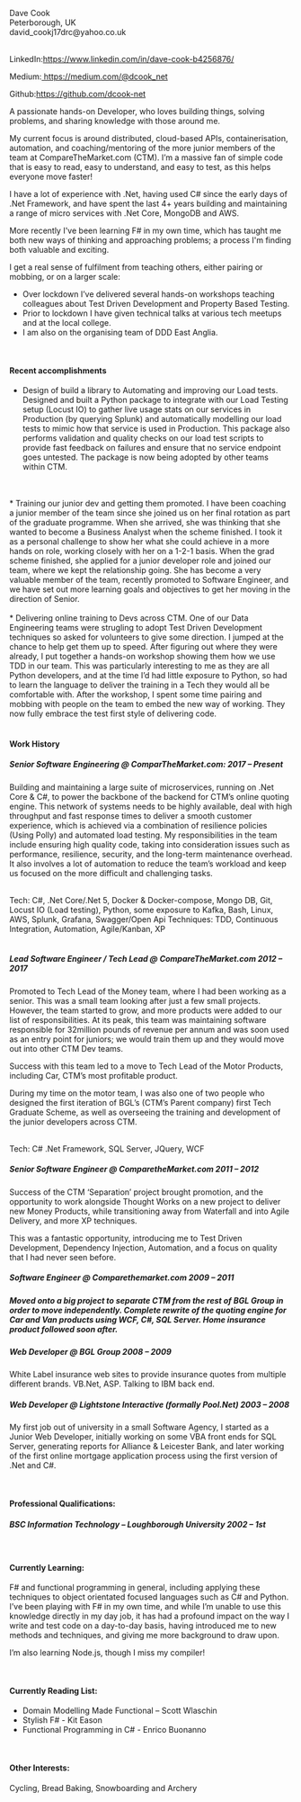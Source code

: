 <p>Dave Cook <br/>
Peterborough, UK<br/>
david_cookj17drc@yahoo.co.uk<br/><br/>
<p>LinkedIn:<a href="https://www.linkedin.com/in/dave-cook-b4256876/">https://www.linkedin.com/in/dave-cook-b4256876/</a></p>
<p>Medium:<a href="https://medium.com/@dcook_net"> https://medium.com/@dcook_net</a></p>
<p>Github:<a href="https://github.com/dcook-net">https://github.com/dcook-net</a></p>

<p>A passionate hands-on Developer, who loves building things, solving problems, and sharing knowledge with those around me. </p>
<p>My current focus is around distributed, cloud-based APIs, containerisation, automation, and coaching/mentoring of the more junior members of the team at CompareTheMarket.com (CTM). I’m a massive fan of simple code that is easy to read, easy to understand, and easy to test, as this helps everyone move faster!</p>
<p>I have a lot of experience with .Net, having used C# since the early days of .Net Framework, and have spent the last 4+ years building and maintaining a range of micro services with .Net Core, MongoDB and AWS.</p>
<p>More recently I've been learning F# in my own time, which has taught me both new ways of thinking and approaching problems; a process I'm finding both valuable and exciting.</p>
<p>I get a real sense of fulfilment from teaching others, either pairing or mobbing, or on a larger scale:</p>
<ul>
    <li>Over lockdown I’ve delivered several hands-on workshops teaching colleagues about Test Driven Development and Property Based Testing.
    <li>Prior to lockdown I have given technical talks at various tech meetups and at the local college.
    <li>I am also on the organising team of DDD East Anglia.
</ul>
<br/>

<h4>Recent accomplishments</h4>

* Design of build a library to Automating and improving our Load tests.
Designed and built a Python package to integrate with our Load Testing setup (Locust IO) to gather live usage stats on our services in Production (by querying Splunk) and automatically modelling our load tests to mimic how that service is used in Production. This package also performs validation and quality checks on our load test scripts to provide fast feedback on failures and ensure that no service endpoint goes untested. The package is now being adopted by other teams within CTM.
<br/>
<br/>
* Training our junior dev and getting them promoted.
I have been coaching a junior member of the team since she joined us on her final rotation as part of the graduate programme. When she arrived, she was thinking that she wanted to become a Business Analyst when the scheme finished. I took it as a personal challenge to show her what she could achieve in a more hands on role, working closely with her on a 1-2-1 basis. When the grad scheme finished, she applied for a junior developer role and joined our team, where we kept the relationship going. She has become a very valuable member of the team, recently promoted to Software Engineer, and we have set out more learning goals and objectives to get her moving in the direction of Senior.
<br/>
<br/>
* Delivering online training to Devs across CTM.
One of our Data Engineering teams were strugling to adopt Test Driven Development techniques so asked for volunteers to give some direction. I jumped at the chance to help get them up to speed. After figuring out where they were already, I put together a hands-on workshop showing them how we use TDD in our team.
This was particularly interesting to me as they are all Python developers, and at the time I’d had little exposure to Python, so had to learn the language to deliver the training in a Tech they would all be comfortable with.
After the workshop, I spent some time pairing and mobbing with people on the team to embed the new way of working. They now fully embrace the test first style of delivering code.
<br/>
<br/>

<h4>Work History</h4>
<h5>Senior Software Engineering @ ComparTheMarket.com: 2017 – Present</h5>
<p>Building and maintaining a large suite of microservices, running on .Net Core & C#, to power the backbone of the backend for CTM’s online quoting engine.
This network of systems needs to be highly available, deal with high throughput and fast response times to deliver a smooth customer experience, which is achieved via a combination of resilience policies (Using Polly) and automated load testing.
My responsibilities in the team include ensuring high quality code, taking into consideration issues such as performance, resilience, security, and the long-term maintenance overhead. It also involves a lot of automation to reduce the team’s workload and keep us focused on the more difficult and challenging tasks.</p>
<br/>
Tech:
C#, .Net Core/.Net 5, Docker & Docker-compose, Mongo DB, Git, Locust IO (Load testing), Python, some exposure to Kafka, Bash, Linux, AWS, Splunk, Grafana, Swagger/Open Api
Techniques:
TDD, Continuous Integration, Automation, Agile/Kanban, XP
<br/>
<br/>

<h5>Lead Software Engineer / Tech Lead @ CompareTheMarket.com 2012 – 2017</h5>
<p>Promoted to Tech Lead of the Money team, where I had been working as a senior. This was a small team looking after just a few small projects.
However, the team started to grow, and more products were added to our list of responsibilities. At its peak, this team was maintaining software responsible for 32million pounds of revenue per annum and was soon used as an entry point for juniors; we would train them up and they would move out into other CTM Dev teams.

Success with this team led to a move to Tech Lead of the Motor Products, including Car, CTM’s most profitable product.

During my time on the motor team, I was also one of two people who designed the first iteration of BGL’s (CTM’s Parent company) first Tech Graduate Scheme, as well as overseeing the training and development of the junior developers across CTM.
</p>
<br/>
Tech: C# .Net Framework, SQL Server, JQuery, WCF
<br/>


<h5>Senior Software Engineer @ ComparetheMarket.com 2011 – 2012</h5>
<p>Success of the CTM ‘Separation’ project brought promotion, and the opportunity to work alongside Thought Works on a new project to deliver new Money Products, while transitioning away from Waterfall and into Agile Delivery, and more XP techniques.

This was a fantastic opportunity, introducing me to Test Driven Development, Dependency Injection, Automation, and a focus on quality that I had never seen before.</p>


<h5>Software Engineer @ Comparethemarket.com 2009 – 2011<h5>
<p>Moved onto a big project to separate CTM from the rest of BGL Group in order to move independently. Complete rewrite of the quoting engine for Car and Van products using WCF, C#, SQL Server. Home insurance product followed soon after.</p>


<h5>Web Developer @ BGL Group 2008 – 2009</h5>
<p>White Label insurance web sites to provide insurance quotes from multiple different brands. VB.Net, ASP. Talking to IBM back end.</p>



<h5>Web Developer @ Lightstone Interactive (formally Pool.Net) 2003 – 2008</h5>
<p>My first job out of university in a small Software Agency, I started as a Junior Web Developer, initially working on some VBA front ends for SQL Server, generating reports for Alliance & Leicester Bank, and later working of the first online mortgage application process using the first version of .Net and C#.</p>

<br/>
<h4>Professional Qualifications:</h4>
<h5>BSC Information Technology – Loughborough University 2002 – 1st</h5>

<br/>
<h4>Currently Learning:</h4>
<p>F# and functional programming in general, including applying these techniques to object orientated focused languages such as C# and Python.
I’ve been playing with F# in my own time, and while I’m unable to use this knowledge directly in my day job, it has had a profound impact on the way I write and test code on a day-to-day basis, having introduced me to new methods and techniques, and giving me more background to draw upon.

I’m also learning Node.js, though I miss my compiler!</p>
<br/>

<h4>Currently Reading List:</h4>
<ul>
<li>Domain Modelling Made Functional – Scott Wlaschin
<li>Stylish F# - Kit Eason
<li>Functional Programming in C# - Enrico Buonanno</li>
</ul>
<br/>
<h4>Other Interests:</h4>
Cycling, Bread Baking, Snowboarding and Archery  
